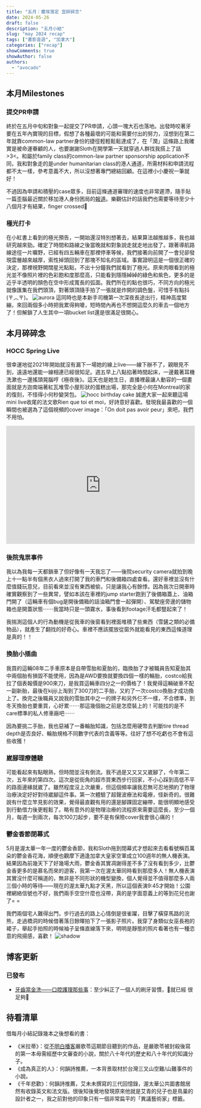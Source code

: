 ```yaml
---
title: "五月｜塵埃落定 宜碎碎念"
date: 2024-05-26
draft: false
description: "五月小結"
slug: "may 2024 recap"
tags: ["書影音遊", "加拿大"]
categories: ["recap"]
showComments: true
showAuthor: false
authors:
  - "avocado"
---
```

## 本月Milestones
### 提交PR申請
終於在五月中旬和對象一起提交了PR申請，心頭一塊大石也落地。出發時咬著牙要在五年內實現的目標，假想了各種最壞的可能和需要付出的努力，沒想到在第二年就靠common-law partner身份的捷徑輕輕鬆鬆達成了，在「潤」這條路上我確實是被命運眷顧的人，也要謝謝Sloth在開學第一天就穿過人群找我搭上了話>3<。和屬於family class的common-law partner sponsorship application不同，我和對象走的是under humanitarian class的港人通道，所需材料和申請流程都不太一樣，參考意義不大，所以沒想著專門總結回顧。在這裡小小慶祝一筆就好！

不過因為申請和積壓的case眾多，目前這條通道審理的速度也非常遲滯，隨手貼一篇歪腦最近關於移加港人身份困局的[報道](https://www.wainao.me/wainao-reads/slow-lifeboat-Hong-Kongers-identity-crisis-05202024)。樂觀估計的話我們也需要等待至少十八個月才有結果，finger crossed🤞
### 極光打卡
在小紅書上看到的極光預告，一開始還沒特別想著去，結果算法越推越多，我也越研究越來勁。確定了時間和路線之後當晚就和對象說走就走地出發了。跟著導航路線途徑一片曠野，已經有四五輛車在那裡停車等候，我們接著向前開了一會兒卻發現雲層越來越厚，索性掉頭回到了那塊不知名的區域。事實證明這是一個很正確的決定，那裡視野開闊星光點點，不出十分鐘我們就看到了極光。原來肉眼看到的極光並不像照片裡的色彩飽和度那麼高，只能看到隱隱綽綽的綠色和紫色，更多的是近乎半透明的顏色在空中形成寬長的弧面。我們所在的點也很巧，不同方向的極光就像匯集在我們頭頂，對著頭頂隨手拍了一張就是炸開的調色盤，可惜手有點抖(〒︿〒)。
![aurora](aurora.jpg)
這同時也是本新手司機第一次深夜長途出行，精神高度緊繃，來回兩個多小時把我累得夠嗆，短時間內再也不想開這麼久的車去一個地方了！但解鎖了人生其中一項bucket list還是很滿足很開心。
## 本月碎碎念
### HOCC Spring Live
很幸運地從2021年開始就沒有漏下一場她的線上live——線下辦不了，親眼見不到，遠遠地還能一線相連已經很知足。週五早上八點掐著時間起床，一邊戴著耳機洗漱也一邊搖頭晃腦哼《極夜後》。這天也是她生日，直播裡最讓人動容的一個畫面就是方迦南端著紅瓦堆雪小屋形狀的蛋糕出場，那完全是小何在Montreal的家的復刻，不怪得小何秒變哭包。
![hocc birthday cake](hocc.jpg)
誠邀大家一起來聽這場mini live收尾的法文歌Rien que toi et moi，好詩意好喜歡。發現我最喜歡的一個瞬間也被選為了這個視頻的cover image：「On doit pas avoir peur」來吧，我們不用怕。

<iframe width="100%" height="315" src="https://www.youtube.com/embed/GU2tka0FwBw?si=aZE-Wd2RdE4l6q-W" title="YouTube video player" frameborder="0" allow="accelerometer; autoplay; clipboard-write; encrypted-media; gyroscope; picture-in-picture; web-share" referrerpolicy="strict-origin-when-cross-origin" allowfullscreen></iframe>

### 後院鬼祟事件
我以為我每一天都鎖車了但好像有一天我忘了——後院security camera就拍到晚上十一點半有個黑衣人過來打開了我的車門和後備箱四處查看。還好車裡並沒有什麼值錢玩意兒，目前看來並沒有東西被偷，只是讓我心有餘悸。因為我次日開車時確實觀察到了一些異常，譬如本該在車裡的jump starter跑到了後備箱蓋上、油箱門開了（這輛車有個bug是開後備箱的話油箱門會一起彈開）、駕駛座旁邊的儲物箱也是開蓋狀態⋯⋯我當時只是一頭霧水，事後看到footage汗毛都豎起來了！

我揣測這個人的行為動機是從我車的後窗看到裡面堆積了些東西（雪鏟之類的必備物品），就產生了翻找的好奇心。車裡不應該擺放從窗外就能看見的東西這條道理是真的！！
### 換胎小插曲
我買的這輛08年二手車原本是自帶雪胎和夏胎的，臨換胎了才被職員告知夏胎其中兩個胎有損毀不能使用，因為是AWD要換就要換四個一樣的輪胎，costco給我拉了個表報價是900來刀，是我買這輛車四分之一的價格了！我覺得這輛破車不配一副新胎，最後在kijiji上淘到了300刀的二手胎，又約了一次costco換胎才成功換上了。換完之後職員又說我的雪胎其中之一的牌子和另外仨不一樣，不合標準，到冬天換胎也要重買，心好累⋯⋯那這幾個胎之前是怎麼裝上的！可能找的是不care標準的私人修車廠吧⋯⋯

因為要挑二手胎，我也惡補了一番輪胎知識，包括怎麼用硬幣去判斷tire thread depth是否良好、輪胎規格不同數字代表的含義等等。往好了想不吃虧也不會有這些收獲！
### 崴腳理療體驗
可能看起來有點眼熟，但時間並沒有倒流。我不過是又又又又崴腳了，今年第二次，五年來的第四次。這次是從街角的超市買東西步行回家，不小心踩到高低不平的路面邊緣就崴了。雖然程度沒上次嚴重，但這個頻率讓我忍無可忍地預約了物理治療決定好好對待崴腳這件事。第一次體驗了超聲波療法和電療，怪新奇的。很難說有什麼立竿見影的效果，覺得最直觀有用的還是腳踝固定繃帶，能很明顯地感受到行動借力後更輕鬆了。略有意外的是物理治療的流程原來需要這麼長，至少一個月，每週一到兩次，每次100刀起步，要不是有保險cover我會很心痛的！
### 鬱金香節閉幕式
5月是渥太華一年一度的鬱金香節，我和Sloth拖到閉幕式才想起來去看看號稱百萬朵的鬱金香花海，順便也觀摩下適逢加拿大皇家空軍成立100週年的無人機表演。結果因為前幾天下了好幾場大雨，鬱金香其實凋謝得差不多了沒有看到多少，比鬱金香更多的是慕名而來的遊客，我第一次在渥太華同時看到那麼多人！無人機表演其實沒什麼可稱道的，無非是不同形狀的機型變換，個人覺得並不值得那麼多人兩三個小時的等待——現在的渥太華九點才天黑，所以這個表演9:45才開始！公園裡網絡信號也不好，我們兩手空空什麼也沒帶，真的是字面意義上的等到花兒也謝了= =

我們兩個宅人難得出門，步行過去的路上心情倒是很雀躍，目擊了橫穿馬路的浣熊，走過橋洞的時候借著落日餘暉拍下了一張影子照片。我穿了身類似女巫長袍的裙子，舉起手拍照的時候袖子呈條直線落下來，明明是靜態的照片看著也有一種恣意的飛揚感，喜歡！
![shadow](shadow.jpg)
## 博客更新
### 已發布
- [牙齒當金洗——口腔護理那些事](https://www.gigigatgat.ca/posts/toothcare/)：至少糾正了一個人的刷牙習慣，🎵就已經 很足夠🎵
## 待看清單
借每月小結記錄幾本之後想看的書：
- 《米拉蒂》：從[不明白播客](https://www.bumingbai.net/2024/05/ep-096-yan-geling/)嚴歌苓這期節目聽到的作品，是嚴歌苓被封殺後寫的第一本毋需經歷中文審查的小說，關於八十年代的歷史和八十年代的知識分子。
- 《成為真正的人》：何韻詩推薦，一本背景取材於台灣三叉山空難/山難事件的小說。
- 《千年悲歡》：何韻詩推薦，艾未未撰寫的三代回憶錄，渥太華公共圖書館居然有收錄英文和法文版。很後知後覺地發現原來他就是艾青的兒子也是鳥巢的設計者之一，我之前對他的印象只有一個非常扁平的「異議藝術家」標籤。